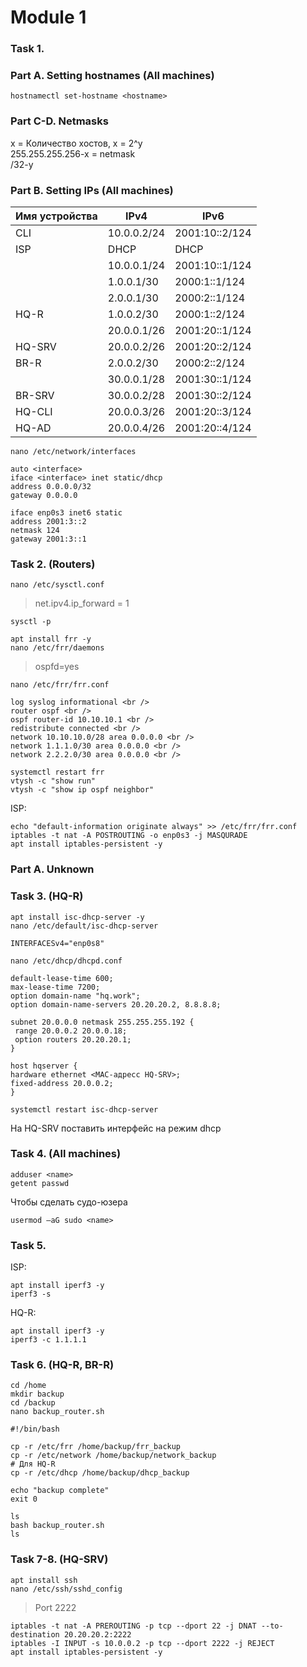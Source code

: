 # Module 1
### Task 1.

### Part A. Setting hostnames (All machines)

```
hostnamectl set-hostname <hostname>
```

### Part C-D. Netmasks

x = Количество хостов, x = 2^y <br />
255.255.255.256-x = netmask <br />
/32-y

### Part B. Setting IPs (All machines)

| Имя устройства | IPv4        | IPv6           |
|----------------|-------------|----------------|
| CLI            | 10.0.0.2/24 | 2001:10::2/124 |
| ISP            | DHCP        | DHCP           |
|                | 10.0.0.1/24 | 2001:10::1/124 |
|                | 1.0.0.1/30  | 2000:1::1/124  |
|                | 2.0.0.1/30  | 2000:2::1/124  |
| HQ-R           | 1.0.0.2/30  | 2000:1::2/124  |
|                | 20.0.0.1/26 | 2001:20::1/124 |
| HQ-SRV         | 20.0.0.2/26 | 2001:20::2/124 |
| BR-R           | 2.0.0.2/30  | 2000:2::2/124  |
|                | 30.0.0.1/28 | 2001:30::1/124 |
| BR-SRV         | 30.0.0.2/28 | 2001:30::2/124 |
| HQ-CLI         | 20.0.0.3/26 | 2001:20::3/124 |
| HQ-AD          | 20.0.0.4/26 | 2001:20::4/124 |


```
nano /etc/network/interfaces
```
```
auto <interface>
iface <interface> inet static/dhcp
address 0.0.0.0/32
gateway 0.0.0.0

iface enp0s3 inet6 static
address 2001:3::2 
netmask 124
gateway 2001:3::1 
```
### Task 2. (Routers)
```
nano /etc/sysctl.conf
```
> net.ipv4.ip_forward = 1
```
sysctl -p
```
```
apt install frr -y
nano /etc/frr/daemons
```
> ospfd=yes
```
nano /etc/frr/frr.conf
```
```
log syslog informational <br />
router ospf <br />
ospf router-id 10.10.10.1 <br />
redistribute connected <br />
network 10.10.10.0/28 area 0.0.0.0 <br />
network 1.1.1.0/30 area 0.0.0.0 <br />
network 2.2.2.0/30 area 0.0.0.0 <br />
```
```
systemctl restart frr
vtysh -c "show run"
vtysh -c "show ip ospf neighbor"
```
ISP:
```
echo "default-information originate always" >> /etc/frr/frr.conf
iptables -t nat -A POSTROUTING -o enp0s3 -j MASQURADE
apt install iptables-persistent -y
```
### Part A. Unknown

### Task 3. (HQ-R)
```
apt install isc-dhcp-server -y
nano /etc/default/isc-dhcp-server 
```
```
INTERFACESv4="enp0s8"
```
```
nano /etc/dhcp/dhcpd.conf
```
```
default-lease-time 600; 
max-lease-time 7200;
option domain-name "hq.work";
option domain-name-servers 20.20.20.2, 8.8.8.8;

subnet 20.0.0.0 netmask 255.255.255.192 {
 range 20.0.0.2 20.0.0.18;
 option routers 20.20.20.1;
}

host hqserver {
hardware ethernet <MAC-адресс HQ-SRV>;
fixed-address 20.0.0.2;
}
```
```
systemctl restart isc-dhcp-server
```
На HQ-SRV поставить интерфейс на режим dhcp

### Task 4. (All machines)
```
adduser <name>
getent passwd
```
Чтобы сделать судо-юзера
```
usermod –aG sudo <name> 
```

### Task 5. 
ISP:
```
apt install iperf3 -y
iperf3 -s
```
HQ-R:
```
apt install iperf3 -y
iperf3 -c 1.1.1.1
```


### Task 6. (HQ-R, BR-R)

```
cd /home
mkdir backup
cd /backup
nano backup_router.sh
```
```
#!/bin/bash

cp -r /etc/frr /home/backup/frr_backup
cp -r /etc/network /home/backup/network_backup
# Для HQ-R
cp -r /etc/dhcp /home/backup/dhcp_backup

echo "backup complete"
exit 0
```
```
ls
bash backup_router.sh
ls
```



### Task 7-8. (HQ-SRV)
```
apt install ssh
nano /etc/ssh/sshd_config
```
> Port 2222
```
iptables -t nat -A PREROUTING -p tcp --dport 22 -j DNAT --to-destination 20.20.20.2:2222
iptables -I INPUT -s 10.0.0.2 -p tcp --dport 2222 -j REJECT
apt install iptables-persistent -y
```








